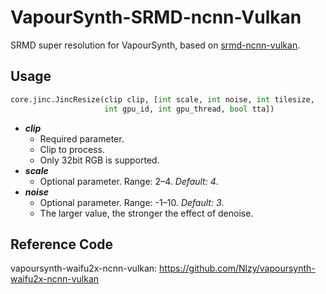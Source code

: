 # VapourSynth-SRMD-ncnn-Vulkan

SRMD super resolution for VapourSynth, based on [srmd-ncnn-vulkan](https://github.com/nihui/srmd-ncnn-vulkan).

## Usage

```python
core.jinc.JincResize(clip clip, [int scale, int noise, int tilesize,
                     int gpu_id, int gpu_thread, bool tta])
```

* ***clip***
    * Required parameter.
    * Clip to process.
    * Only 32bit RGB is supported.
* ***scale***
    * Optional parameter. Range: 2–4. *Default: 4*.
* ***noise***
    * Optional parameter. Range: -1–10. *Default: 3*.
    * The larger value, the stronger the effect of denoise.

## Reference Code

vapoursynth-waifu2x-ncnn-vulkan: https://github.com/Nlzy/vapoursynth-waifu2x-ncnn-vulkan